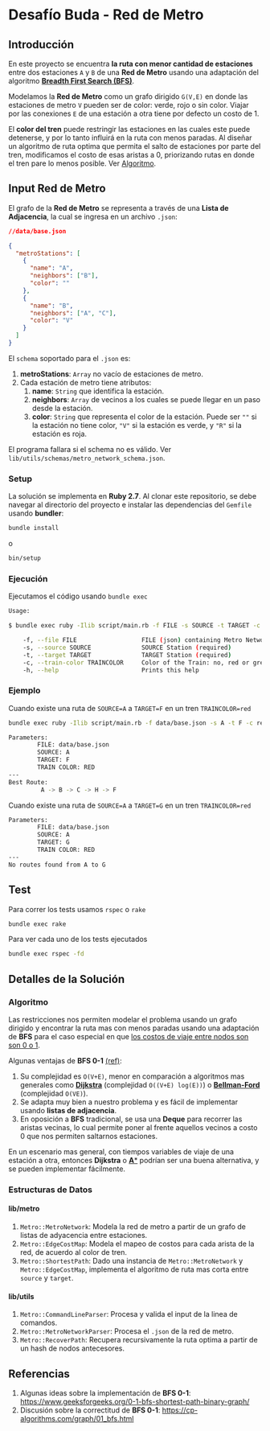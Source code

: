 # Desafío Buda - Red de Metro


## Introducción

En este proyecto se encuentra **la ruta con menor cantidad de estaciones** entre dos estaciones `A` y `B` de una **Red de Metro** usando una adaptación del algoritmo [**Breadth First Search (BFS)**](https://en.wikipedia.org/wiki/Breadth-first_search).

Modelamos la **Red de Metro** como un grafo dirigido `G(V,E)` en donde las estaciones de metro `V` pueden ser de color: verde, rojo o sin color. Viajar por las conexiones `E` de una estación a otra tiene por defecto un costo de 1.

El **color del tren** puede restringir las estaciones en las cuales este puede detenerse, y por lo tanto influirá en la ruta con menos paradas. Al diseñar un algoritmo de ruta optima que permita el salto de estaciones por parte del tren, modificamos el costo de esas aristas a 0, priorizando rutas en donde el tren pare lo menos posible. Ver [Algoritmo](#algoritmo).



## Input Red de Metro


El grafo de la  **Red de Metro** se representa a través de una **Lista de Adjacencia**, la cual se ingresa en un archivo `.json`:

```json
//data/base.json

{
  "metroStations": [
    {
      "name": "A",
      "neighbors": ["B"],
      "color": ""
    },
    {
      "name": "B",
      "neighbors": ["A", "C"],
      "color": "V"
    }
  ]
}
```

El `schema` soportado para el `.json` es:

1. **metroStations**: `Array` no vacío de estaciones de metro.
2. Cada estación de metro tiene atributos:
   1.  **name**: `String` que identifica la estación.
   2. **neighbors**: `Array` de vecinos a los cuales se puede llegar en un paso desde la estación.
   3. **color**: `String` que representa el color de la estación. Puede ser `""` si la estación no tiene color, `"V"` si la estación es verde, y `"R"` si la estación es roja.

El programa fallara si el schema no es válido. Ver `lib/utils/schemas/metro_network_schema.json`.


### Setup

La solución se implementa en **Ruby 2.7**. Al clonar este repositorio, se debe navegar al directorio del proyecto e instalar las dependencias del `Gemfile` usando  **bundler**:

```sh
bundle install
```
o
```sh
bin/setup
```


### Ejecución

Ejecutamos el código usando `bundle exec`


```sh
Usage:

$ bundle exec ruby -Ilib script/main.rb -f FILE -s SOURCE -t TARGET -c TRAINCOLOR

    -f, --file FILE                  FILE (json) containing Metro Network (required)
    -s, --source SOURCE              SOURCE Station (required)
    -t, --target TARGET              TARGET Station (required)
    -c, --train-color TRAINCOLOR     Color of the Train: no, red or green (optional)
    -h, --help                       Prints this help
```


### Ejemplo

Cuando existe una ruta de `SOURCE=A` a `TARGET=F` en un tren `TRAINCOLOR=red`

```sh
bundle exec ruby -Ilib script/main.rb -f data/base.json -s A -t F -c red

Parameters:
        FILE: data/base.json
        SOURCE: A
        TARGET: F
        TRAIN COLOR: RED
---
Best Route:
         A -> B -> C -> H -> F
```

Cuando existe una ruta de `SOURCE=A` a `TARGET=G` en un tren `TRAINCOLOR=red`

```sh
Parameters:
        FILE: data/base.json
        SOURCE: A
        TARGET: G
        TRAIN COLOR: RED
---
No routes found from A to G

```

## Test

Para correr los tests usamos `rspec` o `rake`

```sh
bundle exec rake
```

Para ver cada uno de los tests ejecutados

```sh
bundle exec rspec -fd
```



## Detalles de la Solución

### Algoritmo

Las restricciones nos permiten modelar el problema usando un grafo dirigido y encontrar la ruta mas con menos paradas usando una adaptación de **BFS** para el caso especial en que [los costos de viaje entre nodos son son 0 o 1](https://www.geeksforgeeks.org/0-1-bfs-shortest-path-binary-graph/ ).


Algunas ventajas de **BFS 0-1** [(ref)](https://cp-algorithms.com/graph/01_bfs.html):


1. Su complejidad es `O(V+E)`, menor en comparación a algoritmos mas generales como [**Dijkstra**](https://en.wikipedia.org/wiki/Dijkstra%27s_algorithm) (complejidad `O((V+E) log(E))`) o [**Bellman-Ford**](https://en.wikipedia.org/wiki/Bellman%E2%80%93Ford_algorithm) (complejidad `O(VE)`).
2. Se adapta muy bien a nuestro problema y es fácil de implementar usando **listas de adjacencia**.
3. En oposición a **BFS** tradicional, se usa una **Deque** para recorrer las aristas vecinas, lo cual permite poner al frente aquellos vecinos a costo 0 que nos permiten saltarnos estaciones.

En un escenario mas general, con tiempos variables de viaje de una estación a otra, entonces **Dijkstra**  o [**A***](https://en.wikipedia.org/wiki/A*_search_algorithm#:~:text=A*%20is%20an%20informed%20search,shortest%20time%2C%20etc.) podrían ser una buena alternativa, y se pueden implementar fácilmente.


### Estructuras de Datos

#### lib/metro

1. `Metro::MetroNetwork`: Modela la red de metro a partir de un grafo de listas de adyacencia entre estaciones.
2. `Metro::EdgeCostMap`: Modela el mapeo de costos para cada arista de la red, de acuerdo al color de tren.
3. `Metro::ShortestPath`: Dado una instancia de  `Metro::MetroNetwork` y `Metro::EdgeCostMap`, implementa el algoritmo de ruta mas corta entre `source` y `target`.
#### lib/utils

1. `Metro::CommandLineParser`: Procesa y valida el input de la linea de comandos.
2. `Metro::MetroNetworkParser`: Procesa el `.json` de la red de metro.
3. `Metro::RecoverPath`: Recupera recursivamente la ruta optima a partir de un hash de nodos antecesores.


## Referencias

1. Algunas ideas sobre la implementación de **BFS 0-1**: https://www.geeksforgeeks.org/0-1-bfs-shortest-path-binary-graph/
2. Discusión sobre la correctitud de **BFS 0-1**: https://cp-algorithms.com/graph/01_bfs.html
